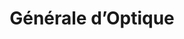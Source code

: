---
title: "Générale d’Optique"
url: /orleans/generale-doptique-rue-nicolas-copernic/
shop: opticien
---